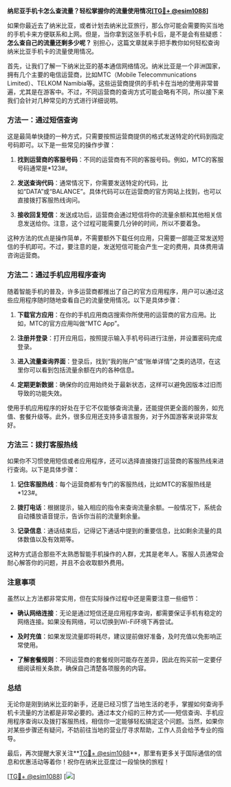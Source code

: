**纳尼亚手机卡怎么查流量？轻松掌握你的流量使用情况[[TG💪+ @esim1088](https://t.me/s/esim1088)]**

如果你最近去了纳米比亚，或者计划去纳米比亚旅行，那么你可能会需要购买当地的手机卡来方便联系和上网。但是，当你拿到这张手机卡后，是不是会有些疑惑：**怎么查自己的流量还剩多少呢？** 别担心，这篇文章就来手把手教你如何轻松查询纳米比亚手机卡的流量使用情况。

首先，让我们了解一下纳米比亚的基本通信网络情况。纳米比亚是一个非洲国家，拥有几个主要的电信运营商，比如MTC（Mobile Telecommunications Limited）、TELKOM Namibia等。这些运营商提供的手机卡在当地的使用非常普遍，尤其是在游客中。不过，不同运营商的查询方式可能会略有不同，所以接下来我们会针对几种常见的方式进行详细说明。

### 方法一：通过短信查询

这是最简单快捷的一种方式，只需要按照运营商提供的格式发送特定的代码到指定号码即可。以下是一些常见的操作步骤：

1. **找到运营商的客服号码**：不同的运营商有不同的客服号码。例如，MTC的客服号码通常是*123#。
   
2. **发送查询代码**：通常情况下，你需要发送特定的代码，比如“DATA”或“BALANCE”。具体代码可以在运营商的官方网站上找到，也可以直接拨打客服热线询问。

3. **接收回复短信**：发送成功后，运营商会通过短信将你的流量余额和其他相关信息发送给你。注意，这个过程可能需要几分钟的时间，所以不要着急。

这种方法的优点是操作简单，不需要额外下载任何应用，只需要一部能正常发送短信的手机即可。不过，要注意的是，发送短信可能会产生一定的费用，具体费用请咨询运营商。

### 方法二：通过手机应用程序查询

随着智能手机的普及，许多运营商都推出了自己的官方应用程序，用户可以通过这些应用程序随时随地查看自己的流量使用情况。以下是具体步骤：

1. **下载官方应用**：在你的手机应用商店搜索你所使用的运营商的官方应用。比如，MTC的官方应用叫做“MTC App”。

2. **注册并登录**：打开应用后，按照提示输入手机号码进行注册，并设置密码完成登录。

3. **进入流量查询界面**：登录后，找到“我的账户”或“账单详情”之类的选项，在这里你可以看到包括流量余额在内的各种信息。

4. **定期更新数据**：确保你的应用始终处于最新状态，这样可以避免因版本过旧而导致的功能失效。

使用手机应用程序的好处在于它不仅能够查询流量，还能提供更全面的服务，如充值、套餐升级等。此外，很多应用还支持多语言服务，对于外国游客来说非常友好。

### 方法三：拨打客服热线

如果你不习惯使用短信或者应用程序，还可以选择直接拨打运营商的客服热线来进行查询。以下是具体步骤：

1. **记住客服热线**：每个运营商都有专门的客服热线，比如MTC的客服热线是*123#。

2. **拨打电话**：根据提示，输入相应的指令来查询流量余额。一般情况下，系统会自动播放语音提示，告诉你当前的流量剩余量。

3. **记录信息**：通话结束后，记得记下通话中提到的重要信息，比如剩余流量的具体数值以及有效期等。

这种方式适合那些不太熟悉智能手机操作的人群，尤其是老年人。客服人员通常会耐心解答你的问题，并且不会收取额外费用。

### 注意事项

虽然以上方法都非常实用，但在实际操作过程中还是需要注意一些细节：

- **确认网络连接**：无论是通过短信还是应用程序查询，都需要保证手机有稳定的网络连接。如果没有网络，可以切换到Wi-Fi环境下再尝试。

- **及时充值**：如果发现流量即将耗尽，建议提前做好准备，及时充值以免影响正常使用。

- **了解套餐规则**：不同运营商的套餐规则可能存在差异，因此在购买前一定要仔细阅读相关条款，确保自己清楚各项服务的内容。

### 总结

无论你是刚到纳米比亚的新手，还是已经习惯了当地生活的老手，掌握如何查询手机卡流量的方法都是非常必要的。通过本文介绍的三种方式——短信查询、手机应用程序查询以及拨打客服热线，相信你一定能够轻松搞定这个问题。当然，如果你对某些步骤还有疑问，不妨前往当地的营业厅寻求帮助，工作人员会给予专业的指导。

最后，再次提醒大家关注**[TG💪+ @esim1088](https://t.me/s/esim1088)**，那里有更多关于国际通信的信息和优惠活动等着你！祝你在纳米比亚度过一段愉快的旅程！

[[TG💪+ @esim1088](https://t.me/s/esim1088)] [![](https://i.postimg.cc/4NQfJmqS/Snipaste-2025-05-13-00-14-12.png)]